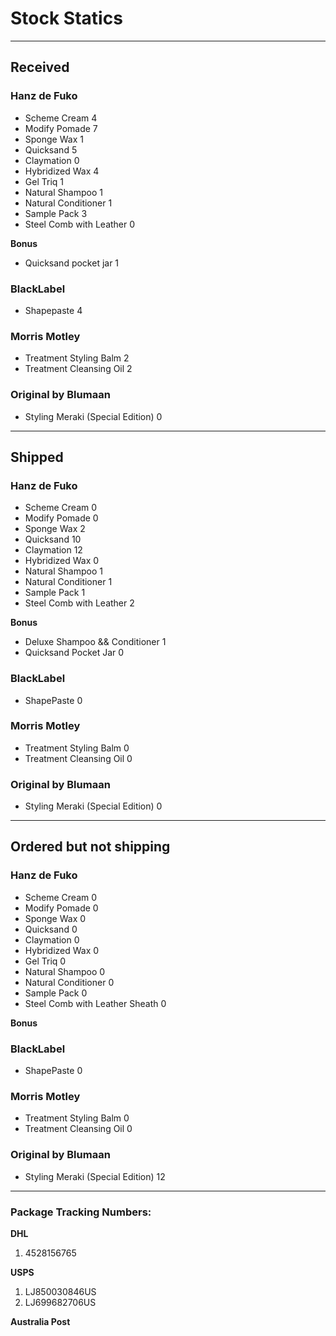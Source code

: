 Stock Statics
=============

-------------------------------------------------------------------------------

Received
--------

### Hanz de Fuko ###

  * Scheme Cream                             4
  * Modify Pomade                            7
  * Sponge Wax                               1
  * Quicksand                                5
  * Claymation                               0
  * Hybridized Wax                           4
  * Gel Triq                                 1
  * Natural Shampoo                          1
  * Natural Conditioner                      1
  * Sample Pack                              3
  * Steel Comb with Leather                  0

**Bonus**

  * Quicksand pocket jar                     1

### BlackLabel ###

  * Shapepaste                               4

### Morris Motley ###

  * Treatment Styling Balm                   2
  * Treatment Cleansing Oil                  2

### Original by Blumaan ###

  * Styling Meraki (Special Edition)         0

-------------------------------------------------------------------------------

Shipped
-------

### Hanz de Fuko ###

  * Scheme Cream                             0
  * Modify Pomade                            0
  * Sponge Wax                               2
  * Quicksand                                10
  * Claymation                               12
  * Hybridized Wax                           0
  * Natural Shampoo                          1
  * Natural Conditioner                      1
  * Sample Pack                              1
  * Steel Comb with Leather                  2

**Bonus**

  * Deluxe Shampoo && Conditioner            1
  * Quicksand Pocket Jar                     0


### BlackLabel ###

  * ShapePaste                               0


### Morris Motley ###

  * Treatment Styling Balm                   0
  * Treatment Cleansing Oil                  0


### Original by Blumaan ###

  * Styling Meraki (Special Edition)         0

-------------------------------------------------------------------------------

Ordered but not shipping
------------------------

### Hanz de Fuko ###

  * Scheme Cream                             0
  * Modify Pomade                            0
  * Sponge Wax                               0
  * Quicksand                                0
  * Claymation                               0
  * Hybridized Wax                           0
  * Gel Triq                                 0
  * Natural Shampoo                          0
  * Natural Conditioner                      0
  * Sample Pack                              0
  * Steel Comb with Leather Sheath           0

**Bonus**


### BlackLabel ###

  * ShapePaste                               0


### Morris Motley ###

  * Treatment Styling Balm                   0
  * Treatment Cleansing Oil                  0


### Original by Blumaan ###

  * Styling Meraki (Special Edition)         12

-------------------------------------------------------------------------------

### Package Tracking Numbers:

**DHL**

1. 4528156765

**USPS**

1. LJ850030846US
2. LJ699682706US

**Australia Post**
